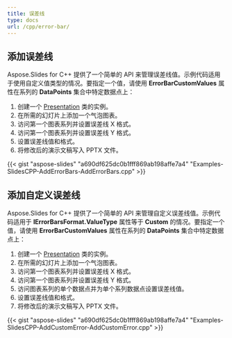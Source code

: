 ```yaml
---
title: 误差线
type: docs
url: /cpp/error-bar/
---
```


## **添加误差线**
Aspose.Slides for C++ 提供了一个简单的 API 来管理误差线值。示例代码适用于使用自定义值类型的情况。要指定一个值，请使用 **ErrorBarCustomValues** 属性在系列的 **DataPoints** 集合中特定数据点上：

1. 创建一个 [Presentation](https://reference.aspose.com/slides/net/aspose.slides/presentation) 类的实例。
1. 在所需的幻灯片上添加一个气泡图表。
1. 访问第一个图表系列并设置误差线 X 格式。
1. 访问第一个图表系列并设置误差线 Y 格式。
1. 设置误差线值和格式。
1. 将修改后的演示文稿写入 PPTX 文件。

{{< gist "aspose-slides" "a690df625dc0b1fff869ab198affe7a4" "Examples-SlidesCPP-AddErrorBars-AddErrorBars.cpp" >}}


## **添加自定义误差线**
Aspose.Slides for C++ 提供了一个简单的 API 来管理自定义误差线值。示例代码适用于 **IErrorBarsFormat.ValueType** 属性等于 **Custom** 的情况。要指定一个值，请使用 **ErrorBarCustomValues** 属性在系列的 **DataPoints** 集合中特定数据点上：

1. 创建一个 [Presentation](https://reference.aspose.com/slides/net/aspose.slides/presentation) 类的实例。
1. 在所需的幻灯片上添加一个气泡图表。
1. 访问第一个图表系列并设置误差线 X 格式。
1. 访问第一个图表系列并设置误差线 Y 格式。
1. 访问图表系列的单个数据点并为单个系列数据点设置误差线值。
1. 设置误差线值和格式。
1. 将修改后的演示文稿写入 PPTX 文件。

{{< gist "aspose-slides" "a690df625dc0b1fff869ab198affe7a4" "Examples-SlidesCPP-AddCustomError-AddCustomError.cpp" >}}